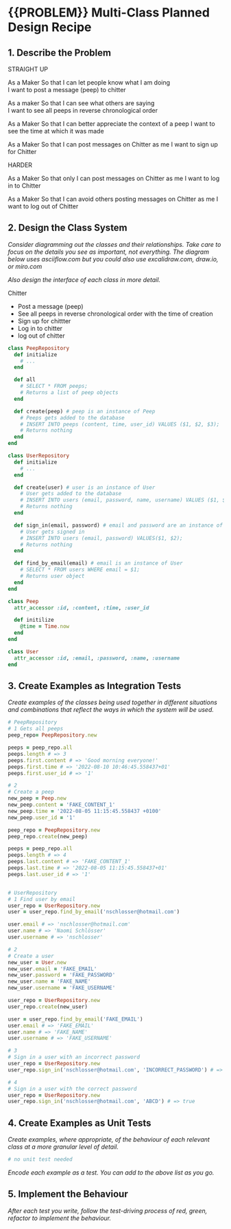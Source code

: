 # {{PROBLEM}} Multi-Class Planned Design Recipe

## 1. Describe the Problem

STRAIGHT UP

As a Maker
So that I can let people know what I am doing  
I want to post a message (peep) to chitter

As a maker
So that I can see what others are saying  
I want to see all peeps in reverse chronological order

As a Maker
So that I can better appreciate the context of a peep
I want to see the time at which it was made

As a Maker
So that I can post messages on Chitter as me
I want to sign up for Chitter

HARDER

As a Maker
So that only I can post messages on Chitter as me
I want to log in to Chitter

As a Maker
So that I can avoid others posting messages on Chitter as me
I want to log out of Chitter

<!-- ADVANCED

As a Maker
So that I can stay constantly tapped in to the shouty box of Chitter
I want to receive an email if I am tagged in a Peep -->

## 2. Design the Class System

_Consider diagramming out the classes and their relationships. Take care to
focus on the details you see as important, not everything. The diagram below
uses asciiflow.com but you could also use excalidraw.com, draw.io, or miro.com_

_Also design the interface of each class in more detail._

Chitter
- Post a message (peep)
- See all peeps in reverse chronological order with the time of creation
- Sign up for chittter
- Log in to chitter
- log out of chitter

```ruby
class PeepRepository
  def initialize
    # ...
  end

  def all
    # SELECT * FROM peeps;
    # Returns a list of peep objects
  end

  def create(peep) # peep is an instance of Peep
    # Peeps gets added to the database
    # INSERT INTO peeps (content, time, user_id) VALUES ($1, $2, $3);
    # Returns nothing
  end
end

class UserRepository
  def initialize
    # ...
  end

  def create(user) # user is an instance of User 
    # User gets added to the database
    # INSERT INTO users (email, password, name, username) VALUES ($1, $2, $3, $4);
    # Returns nothing
  end

  def sign_in(email, password) # email and password are an instance of User
    # User gets signed in
    # INSERT INTO users (email, password) VALUES($1, $2);
    # Returns nothing
  end

  def find_by_email(email) # email is an instance of User
    # SELECT * FROM users WHERE email = $1;
    # Returns user object
  end
end

class Peep
  attr_accessor :id, :content, :time, :user_id

  def initilize
    @time = Time.now
  end
end

class User
  attr_accessor :id, :email, :password, :name, :username 
end
```

## 3. Create Examples as Integration Tests

_Create examples of the classes being used together in different situations and
combinations that reflect the ways in which the system will be used._

```ruby
# PeepRepository
# 1 Gets all peeps
peep_repo= PeepRepository.new

peeps = peep_repo.all
peeps.length # => 3
peeps.first.content # => 'Good morning everyone!'
peeps.first.time # => '2022-08-10 10:46:45.558437+01'
peeps.first.user_id # => '1'

# 2
# Create a peep
new_peep = Peep.new
new_peep.content = 'FAKE_CONTENT_1'
new_peep.time = '2022-08-05 11:15:45.558437 +0100'
new_peep.user_id = '1'

peep_repo = PeepRepository.new
peep_repo.create(new_peep)

peeps = peep_repo.all
peeps.length # => 4
peeps.last.content # => 'FAKE_CONTENT_1'
peeps.last.time # => '2022-08-05 11:15:45.558437+01'
peeps.last.user_id # => '1'


# UserRepository
# 1 Find user by email
user_repo = UserRepository.new
user = user_repo.find_by_email('nschlosser@hotmail.com')

user.email # => 'nschlosser@hotmail.com'
user.name # => 'Naomi Schlösser'
user.username # => 'nschlosser'

# 2
# Create a user
new_user = User.new
new_user.email = 'FAKE_EMAIL'
new_user.password = 'FAKE_PASSWORD'
new_user.name = 'FAKE_NAME'
new_user.username = 'FAKE_USERNAME'

user_repo = UserRepository.new
user_repo.create(new_user)

user = user_repo.find_by_email('FAKE_EMAIL')
user.email # => 'FAKE_EMAIL'
user.name # => 'FAKE_NAME'
user.username # => 'FAKE_USERNAME'

# 3
# Sign in a user with an incorrect password
user_repo = UserRepository.new
user_repo.sign_in('nschlosser@hotmail.com', 'INCORRECT_PASSWORD') # => false

# 4
# Sign in a user with the correct password
user_repo = UserRepository.new
user_repo.sign_in('nschlosser@hotmail.com', 'ABCD') # => true
```

## 4. Create Examples as Unit Tests

_Create examples, where appropriate, of the behaviour of each relevant class at
a more granular level of detail._

```ruby
# no unit test needed
```

_Encode each example as a test. You can add to the above list as you go._

## 5. Implement the Behaviour

_After each test you write, follow the test-driving process of red, green,
refactor to implement the behaviour._